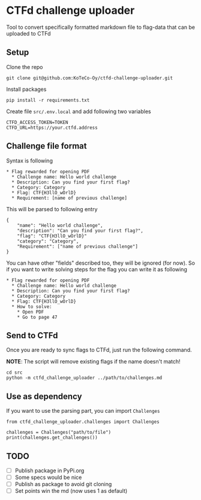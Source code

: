# CTFd challenge uploader

Tool to convert specifically formatted markdown file to flag-data that can be uploaded to CTFd

## Setup

Clone the repo

    git clone git@github.com:KoTeCo-Oy/ctfd-challenge-uploader.git

Install packages

    pip install -r requirements.txt

Create file `src/.env.local` and add following two variables

    CTFD_ACCESS_TOKEN=TOKEN
    CTFD_URL=https://your.ctfd.address

## Challenge file format

Syntax is following

```
* Flag rewarded for opening PDF
  * Challenge name: Hello world challenge
  * Description: Can you find your first flag?
  * Category: Category
  * Flag: CTF{H3llO_wOrlD}
  * Requirement: [name of previous challenge]
```

This will be parsed to following entry

```
{
    "name": "Hello world challenge",
    "description": "Can you find your first flag?",
    "flag": "CTF{H3llO_wOrlD}"
    "category": "Category",
    "Requirement": ["name of previous challenge"]
}
```

You can have other "fields" described too, they will be ignored (for now). So if you want to write solving steps for the flag you can write it as following

```
* Flag rewarded for opening PDF
  * Challenge name: Hello world challenge
  * Description: Can you find your first flag?
  * Category: Category
  * Flag: CTF{H3llO_wOrlD}
  * How to solve:
    * Open PDF
    * Go to page 47
```

## Send to CTFd

Once you are ready to sync flags to CTFd, just run the following command.

**NOTE**: The script will remove existing flags if the name doesn't match!

    cd src
    python -m ctfd_challenge_uploader ../path/to/challenges.md

## Use as dependency

If you want to use the parsing part, you can import `Challenges`

    from ctfd_challenge_uploader.challenges import Challenges

    challenges = Challenges("path/to/file")
    print(challenges.get_challenges())

## TODO

- [ ] Publish package in PyPi.org
- [ ] Some specs would be nice
- [ ] Publish as package to avoid git cloning
- [ ] Set points win the md (now uses 1 as default)
